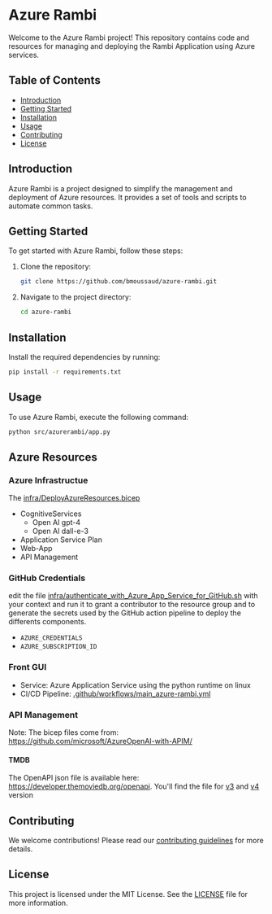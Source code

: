 # Azure Rambi

Welcome to the Azure Rambi project! This repository contains code and resources for managing and deploying the Rambi Application using Azure services.

## Table of Contents

- [Introduction](#introduction)
- [Getting Started](#getting-started)
- [Installation](#installation)
- [Usage](#usage)
- [Contributing](#contributing)
- [License](#license)

## Introduction

Azure Rambi is a project designed to simplify the management and deployment of Azure resources. It provides a set of tools and scripts to automate common tasks.

## Getting Started

To get started with Azure Rambi, follow these steps:

1. Clone the repository:
    ```bash
    git clone https://github.com/bmoussaud/azure-rambi.git
    ```
2. Navigate to the project directory:
    ```bash
    cd azure-rambi
    ```

## Installation

Install the required dependencies by running:
```bash
pip install -r requirements.txt
```

## Usage

To use Azure Rambi, execute the following command:
```bash
python src/azurerambi/app.py
```


## Azure Resources

### Azure Infrastructue

The [infra/DeployAzureResources.bicep](infra/DeployAzureResources.bicep)
* CognitiveServices 
    *  Open AI gpt-4
    * Open AI dall-e-3
* Application Service Plan
* Web-App
* API Management


### GitHub Credentials

edit the file [infra/authenticate_with_Azure_App_Service_for_GitHub.sh](infra/authenticate_with_Azure_App_Service_for_GitHub.sh) with your context and run it to grant a contributor to the resource group and to generate the secrets used by the GitHub action pipeline to deploy the differents components.
* `AZURE_CREDENTIALS` 
* `AZURE_SUBSCRIPTION_ID`

### Front GUI

* Service: Azure Application Service using the python runtime on linux
* CI/CD Pipeline: [.github/workflows/main_azure-rambi.yml](.github/workflows/main_azure-rambi.yml)



### API Management

Note: The bicep files come from: https://github.com/microsoft/AzureOpenAI-with-APIM/

#### TMDB

The OpenAPI json file is available here: https://developer.themoviedb.org/openapi. You'll find the file for [v3](https://developer.themoviedb.org/openapi/64542913e1f86100738e227f) and [v4](https://developer.themoviedb.org/openapi/6453cc549c91cf004cd2a015) version
## Contributing

We welcome contributions! Please read our [contributing guidelines](CONTRIBUTING.md) for more details.

## License

This project is licensed under the MIT License. See the [LICENSE](LICENSE) file for more information.